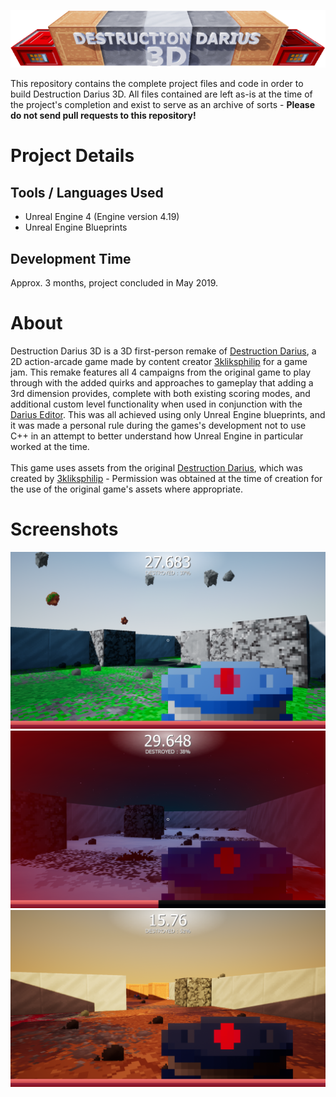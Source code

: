 ![](/readme/logo.png)

This repository contains the complete project files and code in order to build Destruction Darius 3D. All files contained are left as-is at the time of the project's completion and exist to serve as an archive of sorts - <b> Please do not send pull requests to this repository! </b>

<h1>
Project Details
</h1>

<h2> Tools / Languages Used </h2>

* Unreal Engine 4 (Engine version 4.19)
* Unreal Engine Blueprints

<h2> Development Time</h2>

Approx. 3 months, project concluded in May 2019.

<h1>
About
</h1>

Destruction Darius 3D is a 3D first-person remake of [Destruction Darius](https://gamejolt.com/games/destruction-darius/80097), a 2D action-arcade game made by content creator [3kliksphilip](https://www.youtube.com/user/3kliksphilip) for a game jam. This remake features all 4 campaigns from the original game to play through with the added quirks and approaches to gameplay that adding a 3rd dimension provides, complete with both existing scoring modes, and additional custom level functionality when used in conjunction with the [Darius Editor](https://github.com/not-ed/dariuseditor). This was all achieved using only Unreal Engine blueprints, and it was made a personal rule during the games's development not to use C++ in an attempt to better understand how Unreal Engine in particular worked at the time.
<br><br>
This game uses assets from the original [Destruction Darius](https://gamejolt.com/games/destruction-darius/80097), which was created by [3kliksphilip](https://www.youtube.com/user/3kliksphilip) - Permission was obtained at the time of creation for the use of the original game's assets where appropriate.

<h1> Screenshots </h1>

![](/readme/demo0.png)
![](/readme/demo1.png)
![](/readme/demo2.png)
